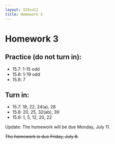 ```yaml
---
layout: 324su11
title: Homework 3
---
```


# Homework 3

## Practice (do not turn in):

- 15.7: 1-15 odd
- 15.8: 1-19 odd
- 15.9: 7

## Turn in:

- 15.7: 18, 22, 24(a), 28
- 15.8: 20, 25, 32(ab), 39
- 15.9: 1, 5, 12, 20, 22


Update: The homework will be due Monday, July 11.

<strike>The homework is due Friday, July 8.</strike>


